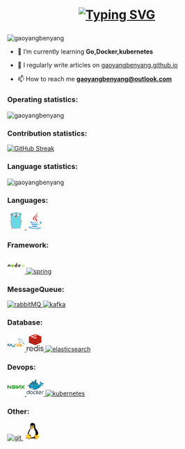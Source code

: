 <h1 align="center">
  <p>
   <a href="https://git.io/typing-svg"><img src="https://readme-typing-svg.demolab.com?font=Fira+Code&weight=500&size=35&duration=1000&pause=1000&color=10D784DA&center=true&vCenter=true&repeat=%E7%9C%9F&width=435&lines=Hi+%F0%9F%91%8B%2C+I'm+GaoYang" alt="Typing SVG" /></a>
  </p>
</h1>

<p align="left"> <img src="https://komarev.com/ghpvc/?username=gaoyangbenyang&label=Profile%20views&color=0e75b6&style=flat" alt="gaoyangbenyang" /> </p>

- 🌱 I’m currently learning **Go,Docker,kubernetes**

- 📝 I regularly write articles on [gaoyangbenyang.github.io](gaoyangbenyang.github.io)

- 📫 How to reach me **gaoyangbenyang@outlook.com**

<h3 align="left">Operating statistics:</h3>

<p>
  <img align="center" src="https://github-readme-stats.vercel.app/api?username=gaoyangbenyang&show_icons=true&locale=cn&hide_border=true&hide_title=true&include_all_commits=true&theme=panda" alt="gaoyangbenyang" />
</p>

<h3 align="left">Contribution statistics:</h3>

[![GitHub Streak](https://streak-stats.demolab.com?user=GaoYangBenYang&theme=vue-dark&hide_border=true&border_radius=4&locale=zh_Hans)](https://git.io/streak-stats)

<h3 align="left">Language statistics:</h3>

<p>
  <img align="center" src="https://github-readme-stats.vercel.app/api/top-langs?username=gaoyangbenyang&show_icons=true&locale=en&hide_border=true&layout=compact&hide_title=true&theme=panda" alt="gaoyangbenyang" />
</p>

<h3 align="left">Languages:</h3>

<p align="left">
  <a href="https://golang.org" target="_blank" rel="noreferrer"> 
    <img src="https://raw.githubusercontent.com/devicons/devicon/master/icons/go/go-original.svg" alt="go" width="40" height="40"/>
  </a>
  
  <a href="https://www.java.com" target="_blank" rel="noreferrer"> 
    <img src="https://raw.githubusercontent.com/devicons/devicon/master/icons/java/java-original.svg" alt="java" width="40" height="40"/> 
  </a> 
  
</p>

<h3 align="left">Framework:</h3>

<p align="left">
  <a href="https://nodejs.org" target="_blank" rel="noreferrer"> 
    <img src="https://raw.githubusercontent.com/devicons/devicon/master/icons/nodejs/nodejs-original-wordmark.svg" alt="nodejs" width="40" height="40"/>
  </a>

  <a href="https://spring.io/" target="_blank" rel="noreferrer"> 
    <img src="https://www.vectorlogo.zone/logos/springio/springio-icon.svg" alt="spring" width="40" height="40"/> 
  </a> 
</p>


<h3 align="left">MessageQueue:</h3>

<p align="left">
  <a href="https://www.rabbitmq.com" target="_blank" rel="noreferrer"> 
    <img src="https://www.vectorlogo.zone/logos/rabbitmq/rabbitmq-icon.svg" alt="rabbitMQ" width="40" height="40"/> 
  </a>

  <a href="https://kafka.apache.org/" target="_blank" rel="noreferrer"> 
    <img src="https://www.vectorlogo.zone/logos/apache_kafka/apache_kafka-icon.svg" alt="kafka" width="40" height="40"/> 
  </a>
</p>

<h3 align="left">Database:</h3>

<p align="left">

  <a href="https://www.mysql.com/" target="_blank" rel="noreferrer"> 
    <img src="https://raw.githubusercontent.com/devicons/devicon/master/icons/mysql/mysql-original-wordmark.svg" alt="mysql" width="40" height="40"/> 
  </a>
  
  <a href="https://redis.io" target="_blank" rel="noreferrer"> 
    <img src="https://raw.githubusercontent.com/devicons/devicon/master/icons/redis/redis-original-wordmark.svg" alt="redis" width="40" height="40"/>
  </a>
  
  <a href="https://www.elastic.co" target="_blank" rel="noreferrer"> 
    <img src="https://www.vectorlogo.zone/logos/elastic/elastic-icon.svg" alt="elasticsearch" width="40" height="40"/> 
  </a> 
</p>

<h3 align="left">Devops:</h3>

<p align="left">
  <a href="https://www.nginx.com" target="_blank" rel="noreferrer"> 
    <img src="https://raw.githubusercontent.com/devicons/devicon/master/icons/nginx/nginx-original.svg" alt="nginx" width="40" height="40"/> 
  </a>
  
  <a href="https://www.docker.com/" target="_blank" rel="noreferrer">
    <img src="https://raw.githubusercontent.com/devicons/devicon/master/icons/docker/docker-original-wordmark.svg" alt="docker" width="40" height="40"/> 
  </a>
  
  <a href="https://kubernetes.io" target="_blank" rel="noreferrer"> 
    <img src="https://www.vectorlogo.zone/logos/kubernetes/kubernetes-icon.svg" alt="kubernetes" width="40" height="40"/> 
  </a>
</p>


<h3 align="left">Other:</h3>

<p align="left">
  <a href="https://git-scm.com/" target="_blank" rel="noreferrer"> 
    <img src="https://www.vectorlogo.zone/logos/git-scm/git-scm-icon.svg" alt="git" width="40" height="40"/> 
  </a>
  
  <a href="https://www.linux.org/" target="_blank" rel="noreferrer"> 
    <img src="https://raw.githubusercontent.com/devicons/devicon/master/icons/linux/linux-original.svg" alt="linux" width="40" height="40"/> 
  </a>
</p>
